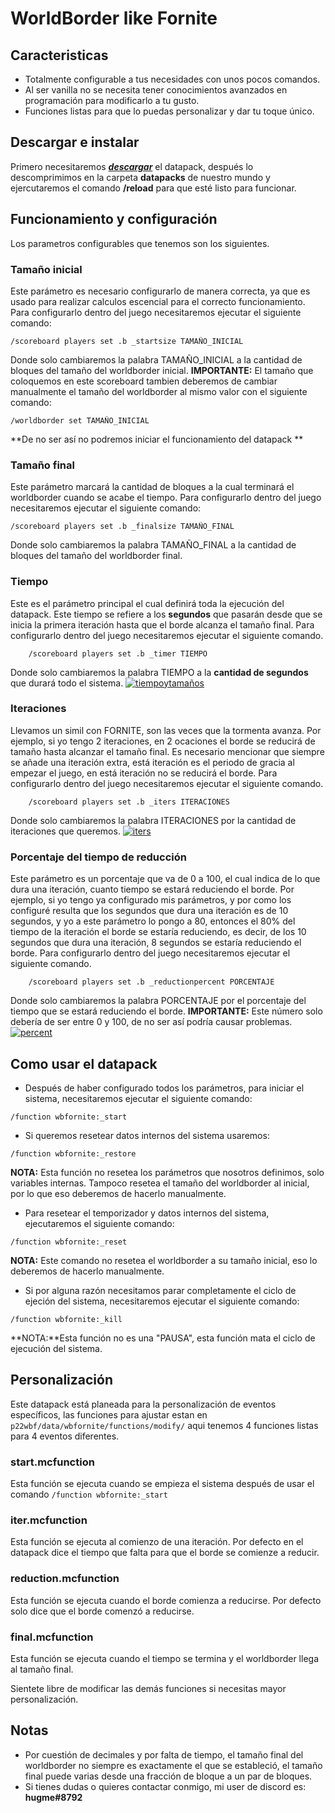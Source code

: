 # WorldBorder like Fornite
## Caracteristicas
- Totalmente configurable a tus necesidades con unos pocos comandos.
- Al ser vanilla no se necesita tener conocimientos avanzados en programación para modificarlo a tu gusto.
- Funciones listas para que lo puedas personalizar y dar tu toque único.

## Descargar e instalar
Primero necesitaremos [***descargar***](https://github.com/Julioxidop/WBFornite/releases/tag/2.0 "aquí")  el datapack, después lo descomprimimos en la carpeta **datapacks** de nuestro mundo y ejercutaremos el comando **/reload** para que esté listo para funcionar.

## Funcionamiento y configuración
Los parametros configurables que tenemos son los siguientes.
### Tamaño inicial
Este parámetro es necesario configurarlo de manera correcta, ya que es usado para realizar calculos escencial para el correcto funcionamiento.
Para configurarlo dentro del juego necesitaremos ejecutar el siguiente comando:
```
/scoreboard players set .b _startsize TAMAÑO_INICIAL
```
Donde solo cambiaremos la palabra TAMAÑO_INICIAL a la cantidad de bloques del tamaño del worldborder inicial.
**IMPORTANTE:** El tamaño que coloquemos en este scoreboard tambien deberemos de cambiar manualmente el tamaño del worldborder al mismo valor con el siguiente comando:
```
/worldborder set TAMAÑO_INICIAL
```
**De no ser así no podremos iniciar el funcionamiento del datapack
**
### Tamaño final
Este parámetro marcará la cantidad de bloques a la cual terminará el worldborder cuando se acabe el tiempo.
Para configurarlo dentro del juego necesitaremos ejecutar el siguiente comando:
```
/scoreboard players set .b _finalsize TAMAÑO_FINAL
```
Donde solo cambiaremos la palabra TAMAÑO_FINAL a la cantidad de bloques del tamaño del worldborder final.
### Tiempo
Este es el parámetro principal el cual definirá toda la ejecución del datapack. 
Este tiempo se refiere a los **segundos** que pasarán desde que se inicia la primera iteración hasta que el borde alcanza el tamaño final.
Para configurarlo dentro del juego necesitaremos ejecutar el siguiente comando.
```
    /scoreboard players set .b _timer TIEMPO
```
Donde solo cambiaremos la palabra TIEMPO a la **cantidad de segundos** que durará todo el sistema.
[![tiempoytamaños](https://i.imgur.com/dH8q28y.png "tiempoytamaños")](https://i.imgur.com/dH8q28y.png "tiempoytamaños")

### Iteraciones
Llevamos un simil con FORNITE, son las veces que la tormenta avanza. Por ejemplo, si yo tengo 2 iteraciones, en 2 ocaciones el borde se reducirá de tamaño hasta alcanzar el tamaño final.
Es necesario mencionar que siempre se añade una iteración extra, está iteración es el periodo de gracia al empezar el juego, en está iteración no se reducirá el borde.
Para configurarlo dentro del juego necesitaremos ejecutar el siguiente comando.
```
    /scoreboard players set .b _iters ITERACIONES
```
Donde solo cambiaremos la palabra ITERACIONES por la cantidad de iteraciones que queremos.
[![iters](https://i.imgur.com/d5C4T0B.png "iters")](https://i.imgur.com/d5C4T0B.png "iters")

### Porcentaje del tiempo de reducción
Este parámetro es un porcentaje que va de 0 a 100, el cual indica de lo que dura una iteración, cuanto tiempo se estará reduciendo el borde. Por ejemplo, si yo tengo ya configurado mis parámetros, y por como los configuré resulta que los segundos que dura una iteración es de 10 segundos, y yo a este parámetro lo pongo a 80, entonces el 80% del tiempo de la iteración el borde se estaría reduciendo, es decir, de los 10 segundos que dura una iteración, 8 segundos se estaría reduciendo el borde.
Para configurarlo dentro del juego necesitaremos ejecutar el siguiente comando.
```
    /scoreboard players set .b _reductionpercent PORCENTAJE
```
Donde solo cambiaremos la palabra PORCENTAJE por el porcentaje del tiempo que se estará reduciendo el borde.
**IMPORTANTE:** Este número solo debería de ser entre 0 y 100, de no ser así podría causar problemas.
[![percent](https://i.imgur.com/Zmb02WE.png "percent")](https://i.imgur.com/Zmb02WE.png "percent")

## Como usar el datapack
- Después de haber configurado todos los parámetros, para iniciar el sistema, necesitaremos ejecutar el siguiente comando:
```
/function wbfornite:_start
```
- Si queremos resetear datos internos del sistema usaremos:
```
/function wbfornite:_restore
```
**NOTA:** Esta función no resetea los parámetros que nosotros definimos, solo variables internas. Tampoco resetea el tamaño del worldborder al inicial, por lo que eso deberemos de hacerlo manualmente.
- Para resetear el temporizador y datos internos del sistema, ejecutaremos el siguiente comando:
```
/function wbfornite:_reset
```
**NOTA:** Este comando no resetea el worldborder a su tamaño inicial, eso lo deberemos de hacerlo manualmente.
- Si por alguna razón necesitamos parar completamente el ciclo de ejeción del sistema, necesitaremos ejecutar el siguiente comando:
```
/function wbfornite:_kill
```
**NOTA:**Esta función no es una "PAUSA", esta función mata el ciclo de ejecución del sistema.
## Personalización
Este datapack está planeada para la personalización de eventos específicos, las funciones para ajustar estan en `p22wbf/data/wbfornite/functions/modify/` aqui tenemos 4 funciones listas para 4 eventos diferentes.
### start.mcfunction
Esta función se ejecuta cuando se empieza el sistema después de usar el comando `/function wbfornite:_start`
### iter.mcfunction
Esta función se ejecuta al comienzo de una iteración. Por defecto en el datapack dice el tiempo que falta para que el borde se comienze a reducir.
### reduction.mcfunction
Esta función se ejecuta cuando el borde comienza a reducirse. Por defecto solo dice que el borde comenzó a reducirse.
### final.mcfunction
Esta función se ejecuta cuando el tiempo se termina y el worldborder llega al tamaño final.

Sientete libre de modificar las demás funciones si necesitas mayor personalización.
## Notas
- Por cuestión de decimales y por falta de tiempo, el tamaño final del worldborder no siempre es exactamente el que se estableció, el tamaño final puede varias desde una fracción de bloque a un par de bloques.
- Si tienes dudas o quieres contactar conmigo, mi user de discord es: **hugme#8792**
